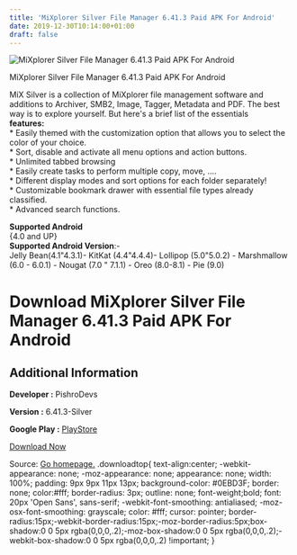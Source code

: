 ```yaml
---
title: 'MiXplorer Silver File Manager 6.41.3 Paid APK For Android'
date: 2019-12-30T10:14:00+01:00
draft: false
---
```


![MiXplorer Silver File Manager 6.41.3 Paid APK For Android](https://i2.wp.com/apkhome.net/wp-content/uploads/2019/11/MiXplorer-Silver-File-Manager-6.41.3-Paid.png "MiXplorer Silver File Manager 6.41.3 Paid APK For Android")

  

MiXplorer Silver File Manager 6.41.3 Paid APK For Android

MiX Silver is a collection of MiXplorer file management software and additions to Archiver, SMB2, Image, Tagger, Metadata and PDF. The best way is to explore yourself. But here's a brief list of the essentials  
**features:**  
\* Easily themed with the customization option that allows you to select the color of your choice.  
\* Sort, disable and activate all menu options and action buttons.  
\* Unlimited tabbed browsing  
\* Easily create tasks to perform multiple copy, move, ....  
\* Different display modes and sort options for each folder separately!  
\* Customizable bookmark drawer with essential file types already classified.  
\* Advanced search functions.

**Supported Android**  
{4.0 and UP}  
**Supported Android Version**:-  
Jelly Bean(4.1"4.3.1)- KitKat (4.4"4.4.4)- Lollipop (5.0"5.0.2) - Marshmallow (6.0 - 6.0.1) - Nougat (7.0 " 7.1.1) - Oreo (8.0-8.1) - Pie (9.0)

Download MiXplorer Silver File Manager 6.41.3 Paid APK For Android
==================================================================

Additional Information
----------------------

**Developer :** PishroDevs

**Version :** 6.41.3-Silver

**Google Play :** [PlayStore](https://play.google.com/store/apps/details?id=com.mixplorer.silver&hl=en)

  

[Download Now](https://store4app.co/post/mixplorer-silver-file-manager-6-41-3-paid-apk-for-android_1574000081)

  
Source: [Go homepage.](https://store4app.co/post/mixplorer-silver-file-manager-6-41-3-paid-apk-for-android_1574000081) .downloadtop{ text-align:center; -webkit-appearance: none; -moz-appearance: none; appearance: none; width: 100%; padding: 9px 9px 11px 13px; background-color: #0EBD3F; border: none; color:#fff; border-radius: 3px; outline: none; font-weight;bold; font: 20px 'Open Sans', sans-serif; -webkit-font-smoothing: antialiased; -moz-osx-font-smoothing: grayscale; color: #fff; cursor: pointer; border-radius:15px;-webkit-border-radius:15px;-moz-border-radius:5px;box-shadow:0 0 5px rgba(0,0,0,.2);-moz-box-shadow:0 0 5px rgba(0,0,0,.2);-webkit-box-shadow:0 0 5px rgba(0,0,0,.2) !important; }